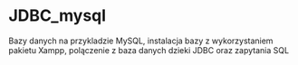 # JDBC_mysql
Bazy danych na przykladzie MySQL, 
instalacja bazy z wykorzystaniem pakietu Xampp,
polączenie z baza danych dzieki JDBC oraz zapytania SQL 
